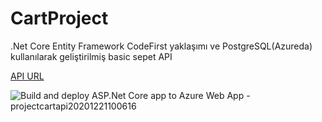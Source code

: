 # CartProject

.Net Core Entity Framework CodeFirst yaklaşımı ve PostgreSQL(Azureda) kullanılarak geliştirilmiş basic sepet API

[API URL](https://projectcartapi20201221100616.azurewebsites.net/swagger/index.html)


![Build and deploy ASP.Net Core app to Azure Web App - projectcartapi20201221100616](https://github.com/emretopcuoglu/CartProject/workflows/Build%20and%20deploy%20ASP.Net%20Core%20app%20to%20Azure%20Web%20App%20-%20projectcartapi20201221100616/badge.svg?branch=main)

